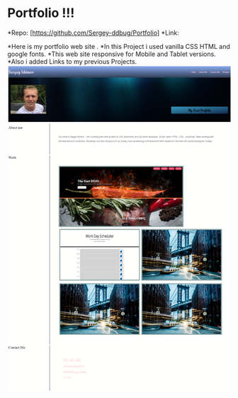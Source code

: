 # Portfolio !!!

*Repo: [https://github.com/Sergey-ddbug/Portfolio]
*Link:

*Here is my portfolio web site .
*In this Project i used vanilla CSS HTML and google fonts.
*This web site responsive for Mobile and Tablet versions.  
*Also i added Links to my previous Projects.
![screenshot](Assets/Portfolio.png)
